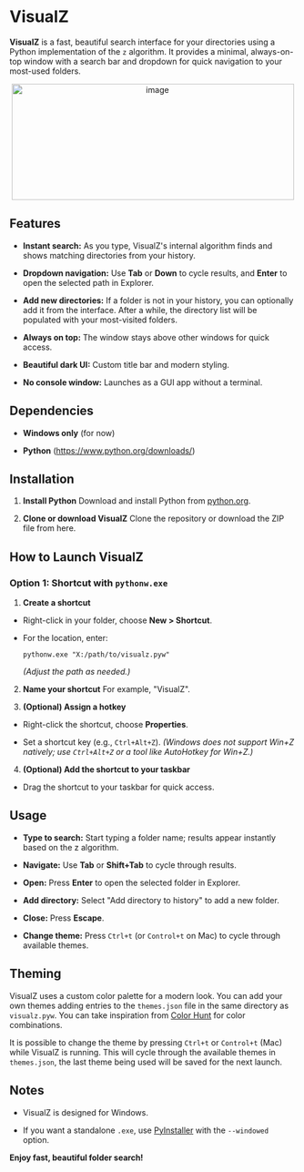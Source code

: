 # VisualZ

**VisualZ** is a fast, beautiful search interface for your directories using a Python implementation of the `z` algorithm. It provides a minimal, always-on-top window with a search bar and dropdown for quick navigation to your most-used folders.

<p align="center">
<img width="496" height="204" alt="image" src="https://github.com/user-attachments/assets/cc245705-e962-4f1a-91ec-f85f3e4442bb" />
</p>

## Features

* **Instant search:** As you type, VisualZ's internal algorithm finds and shows matching directories from your history.

* **Dropdown navigation:** Use **Tab** or **Down** to cycle results, and **Enter** to open the selected path in Explorer.

* **Add new directories:** If a folder is not in your history, you can optionally add it from the interface. After a while, the directory list will be populated with your most-visited folders.

* **Always on top:** The window stays above other windows for quick access.

* **Beautiful dark UI:** Custom title bar and modern styling.

* **No console window:** Launches as a GUI app without a terminal.

## Dependencies

* **Windows only** (for now)

* **Python** (<https://www.python.org/downloads/>)

## Installation

1. **Install Python**
   Download and install Python from [python.org](https://www.python.org/downloads/).

3. **Clone or download VisualZ**
    Clone the repository or download the ZIP file from here.

## How to Launch VisualZ

### Option 1: Shortcut with `pythonw.exe`

1. **Create a shortcut**

* Right-click in your folder, choose **New > Shortcut**.

* For the location, enter:

  ```
  pythonw.exe "X:/path/to/visualz.pyw"
  ```

  *(Adjust the path as needed.)*

2. **Name your shortcut**
For example, "VisualZ".

3. **(Optional) Assign a hotkey**

* Right-click the shortcut, choose **Properties**.

* Set a shortcut key (e.g., `Ctrl+Alt+Z`).
  *(Windows does not support Win+Z natively; use `Ctrl+Alt+Z` or a tool like AutoHotkey for Win+Z.)*

4. **(Optional) Add the shortcut to your taskbar**

* Drag the shortcut to your taskbar for quick access.

## Usage

* **Type to search:** Start typing a folder name; results appear instantly based on the z algorithm.

* **Navigate:** Use **Tab** or **Shift+Tab** to cycle through results.

* **Open:** Press **Enter** to open the selected folder in Explorer.

* **Add directory:** Select "Add directory to history" to add a new folder.

* **Close:** Press **Escape**.

* **Change theme:** Press `Ctrl+t` (or `Control+t` on Mac) to cycle through available themes.

## Theming

VisualZ uses a custom color palette for a modern look. You can add your own themes adding entries to the `themes.json` file in the same directory as `visualz.pyw`.
You can take inspiration from [Color Hunt](https://colorhunt.co/) for color combinations.

It is possible to change the theme by pressing `Ctrl+t` or `Control+t` (Mac) while VisualZ is running. This will cycle through the available themes in `themes.json`, the last theme being used will be saved for the next launch.

## Notes

* VisualZ is designed for Windows.

* If you want a standalone `.exe`, use [PyInstaller](https://pyinstaller.org/en/stable/) with the `--windowed` option.

**Enjoy fast, beautiful folder search!**
